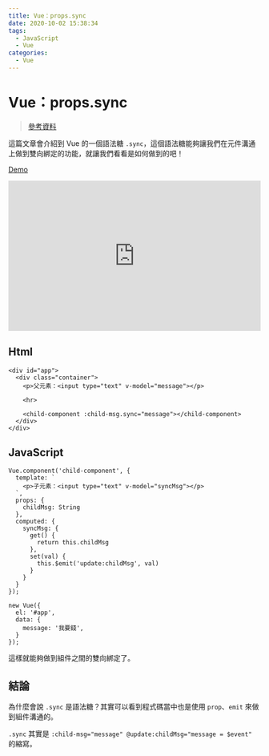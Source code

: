 ```yaml
---
title: Vue：props.sync
date: 2020-10-02 15:38:34
tags:
  - JavaScript
  - Vue
categories: 
  - Vue
---
```


# Vue：props.sync


> [參考資料](https://ithelp.ithome.com.tw/articles/10225314)

這篇文章會介紹到 Vue 的一個語法糖 `.sync`，這個語法糖能夠讓我們在元件溝通上做到雙向綁定的功能，就讓我們看看是如何做到的吧！

[Demo](https://codepen.io/Chee7o/pen/VwjZwJR)

<iframe height="300" style="width: 100%;" scrolling="no" title="bs flex order" src="https://codepen.io/Chee7o/pen/VwjZwJR" frameborder="no" allowtransparency="true" allowfullscreen="true">
  See the Pen <a href='https://codepen.io/gretema/pen/eYOjPJx'>bs flex order</a> by 馬維君
  (<a href='https://codepen.io/gretema'>@gretema</a>) on <a href='https://codepen.io'>CodePen</a>.
</iframe>

<!--more-->

## Html

```
<div id="app">
  <div class="container">
    <p>父元素：<input type="text" v-model="message"></p>

    <hr>

    <child-component :child-msg.sync="message"></child-component>
  </div>
</div>
```

## JavaScript

```
Vue.component('child-component', {
  template: `
    <p>子元素：<input type="text" v-model="syncMsg"></p>
  `,
  props: {
    childMsg: String
  },
  computed: {
    syncMsg: {
      get() {
        return this.childMsg
      },
      set(val) {
        this.$emit('update:childMsg', val)
      }
    }
  }
});

new Vue({
  el: '#app',
  data: {
    message: '我要錢',
  }
});
```


這樣就能夠做到組件之間的雙向綁定了。

## 結論

為什麼會說 `.sync` 是語法糖？其實可以看到程式碼當中也是使用 `prop`、`emit` 來做到組件溝通的。

`.sync` 其實是 `:child-msg="message" @update:childMsg="message = $event"` 的縮寫。